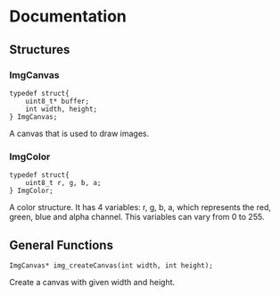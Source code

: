 # Documentation

## Structures

### ImgCanvas

```
typedef struct{
	uint8_t* buffer;
	int width, height;
} ImgCanvas;
```

A canvas that is used to draw images.

### ImgColor

```
typedef struct{
	uint8_t r, g, b, a;
} ImgColor;
```

A color structure. It has 4 variables: r, g, b, a, which represents the red,
green, blue and alpha channel. This variables can vary from 0 to 255.

## General Functions

```
ImgCanvas* img_createCanvas(int width, int height);
```

Create a canvas with given width and height.




